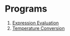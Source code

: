 # Programs

1. [Expression Evaluation](programs/expression_evaluation.md)
2. [Temperature Conversion](programs/temperature_conversion.md)
